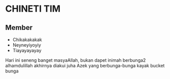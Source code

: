 # CHINETI TIM
## Member
- Chikakakakak
- Neyneyiyoyiy
- Tiayayayayay

Hari ini seneng banget masyaAllah,
bukan dapet inimah
berbunga2
alhamdulillah akhirnya diakui juha
Azek yang berbunga-bunga kayak bucket bunga